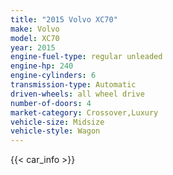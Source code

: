 ```yaml
---
title: "2015 Volvo XC70"
make: Volvo
model: XC70
year: 2015
engine-fuel-type: regular unleaded
engine-hp: 240
engine-cylinders: 6
transmission-type: Automatic
driven-wheels: all wheel drive
number-of-doors: 4
market-category: Crossover,Luxury
vehicle-size: Midsize
vehicle-style: Wagon
---
```


{{< car_info >}}
